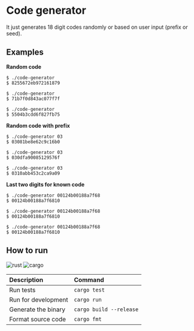 # Code generator

It just generates 18 digit codes randomly or based on user input (prefix or seed).

## Examples

**Random code**

```
$ ./code-generator
$ 8255672eb972161879

$ ./code-generator
$ 71b7f0d843ac077f7f

$ ./code-generator
$ 5504b3cdd6f827fb75
```

**Random code with prefix**

```
$ ./code-generator 03
$ 03081be8e62c9c16b0
 
$ ./code-generator 03
$ 030dfa90085129576f
 
$ ./code-generator 03
$ 0310abb453c2ca9a09
```

**Last two digits for known code**

```
$ ./code-generator 00124b00188a7f68
$ 00124b00188a7f6810
 
$ ./code-generator 00124b00188a7f68
$ 00124b00188a7f6810
 
$ ./code-generator 00124b00188a7f68
$ 00124b00188a7f6810
```

## How to run

![rust] ![cargo]

| Description | Command |
| :--- | :--- |
| Run tests | `cargo test`
| Run for development | `cargo run` |
| Generate the binary | `cargo build --release` |
| Format source code | `cargo fmt` |

[rust]: https://img.shields.io/badge/rustc-1.51-458AC9.svg?style=for-the-badge "Rust 1.51"
[cargo]: https://img.shields.io/badge/cargo-1.51-E8B24F.svg?style=for-the-badge "Cargo 1.51"
